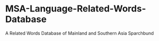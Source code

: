# MSA-Language-Related-Words-Database
A Related Words Database of Mainland and Southern Asia Sparchbund
